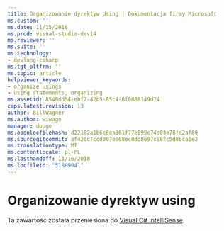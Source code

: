 ```yaml
---
title: Organizowanie dyrektyw Using | Dokumentacja firmy Microsoft
ms.custom: ''
ms.date: 11/15/2016
ms.prod: visual-studio-dev14
ms.reviewer: ''
ms.suite: ''
ms.technology:
- devlang-csharp
ms.tgt_pltfrm: ''
ms.topic: article
helpviewer_keywords:
- organize usings
- using statements, organizing
ms.assetid: 8548dd54-ebf7-42b5-85c4-8f6088149d74
caps.latest.revision: 13
author: BillWagner
ms.author: wiwagn
manager: douge
ms.openlocfilehash: d22182a1b6c6ea361f77e899c74e03e78fd2af80
ms.sourcegitcommit: af428c7ccd007e668ec0dd8697c88fc5d8bca1e2
ms.translationtype: MT
ms.contentlocale: pl-PL
ms.lasthandoff: 11/16/2018
ms.locfileid: "51809041"
---
```

# <a name="organizing-using-directives"></a>Organizowanie dyrektyw using
Ta zawartość została przeniesiona do [Visual C# IntelliSense](../ide/visual-csharp-intellisense.md).